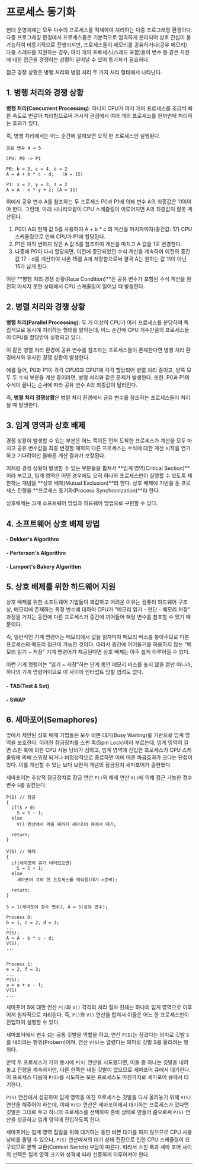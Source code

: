 # 프로세스 동기화

현대 운영체제는 모두 다수의 프로세스를 적재하여 처리하는 다중 프로그래밍 환경이다. 다중 프로그래밍 환경에서 프로세스들은 기본적으로 엄격하게 분리되어 상호 간섭이 불가능하여 비동기적으로 진행되지만, 프로세스들이 메모리를 공유하거나(공유 메모리) 다중 스레드를 지원하는 경우, 여러 개의 프로세스(스레드 포함)들이 변수 등 같은 자원에 대한 접근을 경쟁하는 상황이 일어날 수 있어 동기화가 필요하다.

접근 경쟁 상황은 병행 처리와 병렬 처리 두 가지 처리 형태에서 나타난다.

## 1. 병행 처리와 경쟁 상황

**병행 처리(Concurrent Processing)**: 하나의 CPU가 여러 개의 프로세스를 조금씩 빠른 속도로 번갈아 처리함으로써 거시적 관점에서 여러 개의 프로세스를 한꺼번에 처리하는 효과가 있다.

즉, 병행 처리에서는 어느 순간에 살펴보면 오직 한 프로세스만 실행된다.

```
공유 변수 A = 5

CPU: P0 -> P1

P0: b = 3, c = 4, d = 2
A = A + b * c - d;   (A = 15)

P1: x = 2, y = 3, z = 2
A = A - x * y + z; (A = 11)
```

위에서 공유 변수 A를 참조하는 두 프로세스 P0과 P1에 의해 변수 A의 최종값은 11이어야 한다. 그런데, 아래 시나리오같이 CPU 스케줄링이 이루어지면 A의 최종값이 잘못 계산된다.

1. P0이 A의 현재 값 5를 사용하여 A + b * c 의 계산을 마치자마자(중간값: 17) CPU 스케줄링으로 인해 CPU가 P1에 할당된다.
2. P1은 아직 변하지 않은 A 값 5를 참조하여 계산을 마치고 A 값을 1로 변경한다.
3. 나중에 P0이 다시 할당되면, 이전에 중단되었던 수식 계산을 계속하여 이전의 중간값 17 - d를 계산하여 나온 15를 A에 저장함으로써 결국 A는 원하는 값 11이 아닌 15가 남게 된다.

이런 **병행 처리 경쟁 상황(Race Condition)**은 공유 변수가 포함된 수식 계산을 완전히 마치지 못한 상태에서 CPU 스케줄링이 일어날 때 발생한다.

## 2. 병렬 처리와 경쟁 상황

**병렬 처리(Parallel Processing)**: 두 개 이상의 CPU가 여러 프로세스를 분담하여 독립적으로 동시에 처리하는 형태를 말하는데, 어느 순간에 CPU 개수만큼의 프로세스들이 CPU를 할당받아 실행되고 있다.

이 같은 병렬 처리 환경에 공유 변수를 참조하는 프로세스들이 존재한다면 병행 처리 환경에서와 유사한 경쟁 상황이 발생한다.

예를 들어, P0과 P1이 각각 CPU0과 CPU1에 각각 할당되어 병렬 처리 중이고, 양쪽 모두 두 수식 부분을 계산 중이라면, 병행 처리와 같은 문제가 발생한다. 또한. P0과 P1의 수식이 끝나는 순서에 따라 공유 변수 A의 최종값이 달라진다.

즉, **병렬 처리 경쟁상황**은 병렬 처리 환경에서 공유 변수를 참조하는 프로세스들이 처리될 때 발생한다.

## 3. 임계 영역과 상호 배제

경쟁 상황이 발생할 수 있는 부분은 어느 쪽이든 먼저 도착한 프로세스가 계산을 모두 마치고 공유 변수값을 최종 변경할 때까지 다른 프로세스는 수식에 대한 계산 시작을 연기하고 기다려야만 올바른 계산 결과가 보장된다.

이처럼 경쟁 상황이 발생할 수 있는 부분들을 합쳐서 **임계 영역(Critical Section)**이라 부르고, 임계 영역은 어떤 경우에도 오직 하나의 프로세스만이 실행할 수 있도록 제한하는 개념을 **상호 배제(Mutual Exclusion)**라 한다. 상호 배제에 기반을 둔 프로세스 진행을 **프로세스 동기화(Process Synchronization)**라 한다.

상호배제는 크게 소프트웨어 방법과 하드웨어 방법으로 구현할 수 있다.

## 4. 소프트웨어 상호 배제 방법

#### - Dekker's Algorithm

#### - Perterson's Algorithm

#### - Lamport's Bakery Algorithm

## 5. 상호 배제를 위한 하드웨어 지원

상호 배제를 위한 소프트웨어 기법들이 복잡하고 어려운 이유는 컴퓨터 하드웨어 구조상, 메모리에 존재하는 특정 변수에 대하여 CPU가 "메모리 읽기 - 판단 - 메모리 저장" 과정을 거치는 동안에 다른 프로세스가 중간에 끼어들어 해당 변수를 참조할 수 있기 때문이다.

즉, 일반적인 기계 명령어는 메모리에서 값을 읽자마자 메모리 버스를 놓아주므로 다른 프로세스의 메모리 접근이 가능한 것이다. 따라서 중간에 끼어들기를 허용하지 않는 "메모리 읽기 ~ 저장" 기계 명령어가 제공된다면 상호 배제는 아주 쉽게 이루어질 수 있다.

이런 기계 명령어는 "읽기 ~ 저장"하는 단계 동안 메모리 버스를 놓지 않을 뿐만 아니라, 하나의 기계 명령어이므로 이 사이에 인터럽트 당할 염려도 없다.

#### - TAS(Test & Set)

#### - SWAP

## 6. 세마포어(Semaphores)

앞에서 제안된 상호 배제 기법들은 모두 바쁜 대기(Busy Waiting)를 기반으로 임계 영역을 보호한다. 이러한 잠금장치를 스핀 록(Spin Lock)이라 부르는데, 임계 영역이 길면 스핀 록에 의한 CPU 사용 낭비가 심하고, 임계 영역에 진입한 프로세스가 CPU 스케줄링에 의해 스위칭 되거나 비정상적으로 종료하면 이에 따른 파급효과가 크다는 단점이 있다. 이를 개선할 수 있는 보다 보편적 개념의 잠금장치 세마포어가 출현했다.

세마포어는 추상적 잠금장치로 잠금 연산 `P()`와 해제 연산 `V()`에 의해 접근 가능한 정수 변수 `S`를 일컫는다.

```
P(S) // 잠금
{
  if(S > 0)
    S = S - 1;
  else
    V() 연산에서 깨울 때까지 세마포어 큐에서 대기;
  
  return;
}

V(S) // 해제
{
  if(세마포어 큐가 비어있으면)
    S = S + 1;
  else
    세마포어 큐의 한 프로세스를 깨워줌(대기->준비);
  
  return;
}

S = 1(세마포어 정수 변수), A = 5(공유 변수);

Process 0:
b = 1, c = 2, d = 3;
...
P(S);
A = A - b * c - d;
V(S);
...


Process 1:
e = 2, f = 3;
...
P(S);
a = a + e - f;
V(S)
...
```

세마포어 S에 대한 연산 `P()`와 `V()` 각각의 처리 절차 전체는 하나의 임계 영역으로 이루어져 원자적으로 처리된다. 즉, `P()`와 `V()` 연산을 합쳐서 이들은 어느 한 프로세스만이 진입하여 실행할 수 있다.

세마포어에서 변수 `S`는 공통 깃발을 역할을 하고, 연산 `P(S)`는 잠겼다는 의미로 깃발 `S`를 내리려는 행위(Probern)이며, 연산 `V(S)`는 열렸다는 의미로 깃발 S를 올리려는 행위다.

만약 두 프로세스가 거의 동시에 `P(S)` 연산을 시도했다면, 이들 중 하나는 깃발을 내려놓고 진행을 계속하지만, 다른 한쪽은 내릴 깃발이 없으므로 세마포어 큐에서 대기한다. 이 프로세스 다음에 `P(S)`를 시도하는 모든 프로세스도 마찬가지로 세마포어 큐에서 대기한다.

`P(S)` 연산에서 성공하여 임계 영역을 마친 프로세스는 깃발을 다시 올려놓기 위해 `V(S)` 연산을 해주어야 하는데, 이때 `V(S)` 연산은 세마포어에서 대기하는 프로세스가 있다면 깃발은 그대로 두고 하나의 프로세스를 선택하여 준비 상태로 만들어 줌으로써 `P(S)` 연산을 성공하고 임계 영역에 진입하도록 한다.

세마포어는 임계 영역 집일을 위해 대기하는 동안 바쁜 대기를 하지 않으므로 CPU 사용 낭비를 줄일 수 있으나, `P(S)` 연산에서의 대기 상태 전환으로 인한 CPU 스케줄링이 요구되므로 문맥 교환(Context Switch) 부담이 따른다. 따라서 스핀 록과 세마 포어 사이의 선택은 임계 영역 크기와 성격에 따라 신중하게 이루어져야 한다.

---